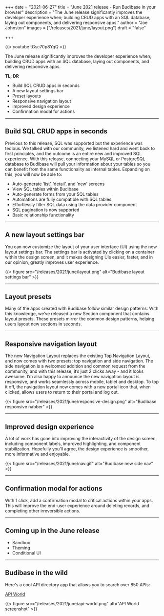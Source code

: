 +++
date = "2021-06-27"
title = "June 2021 release - Run Budibase in your browser"
description = "The June release significantly improves the developer experience when; building CRUD apps with an SQL database, laying out components, and delivering responsive apps."
author = "Joe Johnston"
images = ["/releases/2021/june/layout.png"]
draft = "false"

+++

 {{< youtube tGsc70p8YqQ >}}

The June release significantly improves the developer experience when; building CRUD apps with an SQL database, laying out components, and delivering responsive apps.

**TL; DR**

- Build SQL CRUD apps in seconds
- A new layout settings bar
- Preset layouts
- Responsive navigation layout
- Improved design experience
- Confirmation modal for actions

---

## Build SQL CRUD apps in seconds

Previous to this release, SQL was supported but the experience was tedious. We talked with our community, we listened hard and went back to first principles, and the outcome is an entire new and improved SQL experience. With this release, connecting your MySQL or PostgreSQL database to Budibase will pull your information about your tables so you can benefit from the same functionality as internal tables. Expanding on this, you will now be able to:

- Auto-generate ‘list’, ‘detail’, and ‘new’ screens
- View SQL tables within Budibase
- Auto-generate forms from your SQL tables
- Automations are fully compatible with SQL tables
- Effortlessly filter SQL data using the data provider component
- SQL pagination is now supported
- Basic relationship functionality



---

## A new layout settings bar

You can now customize the layout of your user interface (UI) using the new layout settings bar. The settings bar is activated by clicking on a container within the design screen, and it makes designing UIs easier, faster, and in our opinion, greatly improves user experience. 

{{< figure src="/releases/2021/june/layout.png" alt="Budibase layout settings bar" >}}





---

## Layout presets

Many of the apps created with Budibase follow similar design patterns. With this knowledge, we’ve released a new Section component that contains layout presets. These presets mirror the common design patterns, helping users layout new sections in seconds. 



---

## Responsive navigation layout

The new Navigation Layout replaces the existing Top Navigation Layout, and now comes with two presets; top navigation and side navigation. The side navigation is a welcomed addition and common request from the community, and with this release, it’s just 2 clicks away - and it looks awesome. I’m also happy to announce the new navigation layout is responsive, and works seamlessly across mobile, tablet and desktop. To top it off, the navigation layout now comes with a new portal icon that, when clicked, allows users to return to their portal and log out.

{{< figure src="/releases/2021/june/responsive-design.png" alt="Budibase responsive nabber" >}}



---

## Improved design experience

A lot of work has gone into improving the interactivity of the design screen, including component labels, improved highlighting, and component stabilization. Hopefully you’ll agree, the design experience is smoother, more informative and enjoyable.

{{< figure src="/releases/2021/june/nav.gif" alt="Budibase new side nav" >}}



---



## Confirmation modal for actions

With 1 click, add a confirmation modal to critical actions within your apps. This will improve the end-user experience around deleting records, and completing other irreversible actions.



---



## Coming up in the June release

- Sandbox
- Theming
- Conditional UI



---

## Budibase in the wild

Here's a cool API directory app that allows you to search over 850 APIs:

[API World](https://staging.budi.live/app/api%20world)

{{< figure src="/releases/2021/june/api-world.png" alt="API World screenshot" >}}







